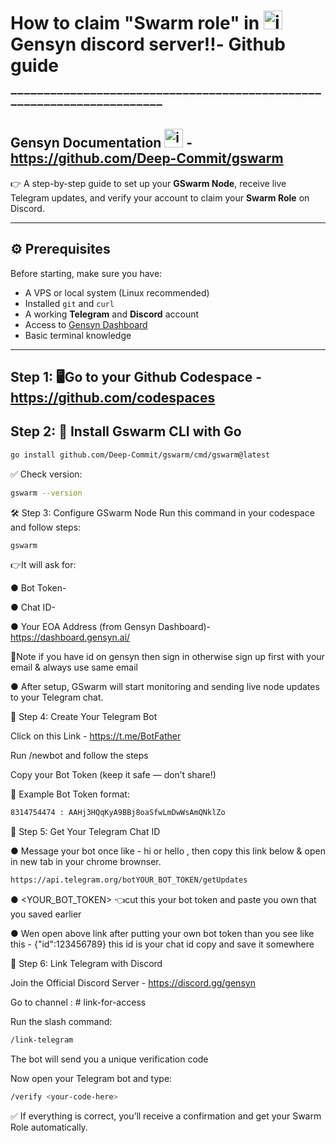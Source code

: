 # How to claim "Swarm role" in <img width="30" height="-30" alt="image" src="https://github.com/user-attachments/assets/682a583a-63a3-4ddf-a840-aab7e94441e0"/> Gensyn discord server‼️- Github guide

➖➖➖➖➖➖➖➖➖➖➖➖➖➖➖➖➖➖➖➖➖➖➖➖➖➖➖➖➖➖➖➖➖➖➖➖➖➖➖➖➖➖➖➖➖➖➖➖➖➖➖➖➖➖➖➖➖➖➖➖➖➖➖➖➖➖➖➖➖➖

## Gensyn Documentation <img width="30" height="-30" alt="image" src="https://github.com/user-attachments/assets/682a583a-63a3-4ddf-a840-aab7e94441e0"/> - https://github.com/Deep-Commit/gswarm

👉 A step-by-step guide to set up your <b>GSwarm Node</b>, receive live Telegram updates, and verify your account to claim your <b>Swarm Role</b> on Discord.
</p>

---

## ⚙️ Prerequisites
Before starting, make sure you have:
- A VPS or local system (Linux recommended)
- Installed `git` and `curl`
- A working **Telegram** and **Discord** account
- Access to [Gensyn Dashboard](https://dashboard.gensyn.ai)
- Basic terminal knowledge

---
## Step 1: 🖥️Go to your Github Codespace - https://github.com/codespaces

## Step 2: 🧠 Install Gswarm CLI with Go

```bash
go install github.com/Deep-Commit/gswarm/cmd/gswarm@latest

```

✅ Check version:

```bash
gswarm --version

```
🛠️ Step 3: Configure GSwarm Node
Run this command in your codespace and follow steps:

```bash
gswarm

```
👉It will ask for:

● Bot Token-

● Chat ID-

● Your EOA Address (from Gensyn Dashboard)-https://dashboard.gensyn.ai/

💠Note if you have id on gensyn then sign in otherwise sign up first with your email & always use same email

● After setup, GSwarm will start monitoring and sending live node updates to your Telegram chat.


🤖 Step 4: Create Your Telegram Bot

Click on this Link - https://t.me/BotFather

Run /newbot and follow the steps

Copy your Bot Token (keep it safe — don’t share!)

🧾 Example Bot Token format:

```bash
8314754474 : AAHj3HQqKyA9BBj8oaSfwLmDwWsAmQNklZo

```

💬 Step 5: Get Your Telegram Chat ID

● Message your bot once like - hi or hello , then copy this link below & open in new tab in your chrome brownser.

```bash
https://api.telegram.org/botYOUR_BOT_TOKEN/getUpdates

```
● <YOUR_BOT_TOKEN> 👈cut this your bot token and paste you own that you saved earlier

● Wen open above link after putting your own bot token than you see like this - {"id":123456789}
this id is your chat id copy and save it somewhere

📡 Step 6: Link Telegram with Discord

Join the Official Discord Server - https://discord.gg/gensyn

Go to channel : # link-for-access

Run the slash command:

```bash
/link-telegram

```
The bot will send you a unique verification code

Now open your Telegram bot and type:

```bash
/verify <your-code-here>

```
✅ If everything is correct, you’ll receive a confirmation and get your Swarm Role automatically.




























